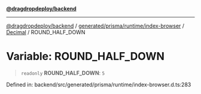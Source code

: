 [**@dragdropdeploy/backend**](../../../../../../../README.md)

***

[@dragdropdeploy/backend](../../../../../../../README.md) / [generated/prisma/runtime/index-browser](../../../README.md) / [Decimal](../README.md) / ROUND\_HALF\_DOWN

# Variable: ROUND\_HALF\_DOWN

> `readonly` **ROUND\_HALF\_DOWN**: `5`

Defined in: backend/src/generated/prisma/runtime/index-browser.d.ts:283

